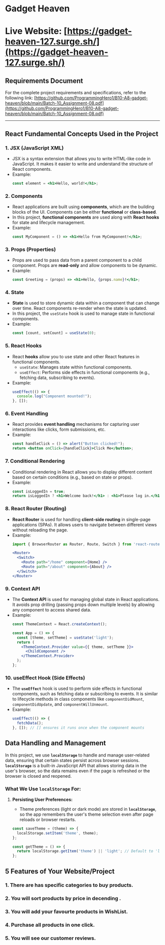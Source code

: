 # Gadget Heaven

# **Live Website**: [https://gadget-heaven-127.surge.sh/](https://gadget-heaven-127.surge.sh/)


## Requirements Document
For the complete project requirements and specifications, refer to the following link:
[https://github.com/ProgrammingHero1/B10-A8-gadget-heaven/blob/main/Batch-10_Assignment-08.pdf](https://github.com/ProgrammingHero1/B10-A8-gadget-heaven/blob/main/Batch-10_Assignment-08.pdf)

---



## React Fundamental Concepts Used in the Project

### 1. **JSX (JavaScript XML)**
   - JSX is a syntax extension that allows you to write HTML-like code in JavaScript. It makes it easier to write and understand the structure of React components.
   - Example:
     ```jsx
     const element = <h1>Hello, world!</h1>;
     ```

### 2. **Components**
   - React applications are built using **components**, which are the building blocks of the UI. Components can be either **functional** or **class-based**.
   - In this project, **functional components** are used along with **React hooks** for state and lifecycle management.
   - Example:
     ```jsx
     const MyComponent = () => <h1>Hello from MyComponent!</h1>;
     ```

### 3. **Props (Properties)**
   - Props are used to pass data from a parent component to a child component. Props are **read-only** and allow components to be dynamic.
   - Example:
     ```jsx
     const Greeting = (props) => <h1>Hello, {props.name}!</h1>;
     ```

### 4. **State**
   - **State** is used to store dynamic data within a component that can change over time. React components re-render when the state is updated.
   - In this project, the `useState` hook is used to manage state in functional components.
   - Example:
     ```jsx
     const [count, setCount] = useState(0);
     ```

### 5. **React Hooks**
   - React **hooks** allow you to use state and other React features in functional components.
     - `useState`: Manages state within functional components.
     - `useEffect`: Performs side effects in functional components (e.g., fetching data, subscribing to events).
   - Example:
     ```jsx
     useEffect(() => {
       console.log("Component mounted!");
     }, []);
     ```

### 6. **Event Handling**
   - React provides **event handling** mechanisms for capturing user interactions like clicks, form submissions, etc.
   - Example:
     ```jsx
     const handleClick = () => alert("Button clicked!");
     return <button onClick={handleClick}>Click Me</button>;
     ```

### 7. **Conditional Rendering**
   - Conditional rendering in React allows you to display different content based on certain conditions (e.g., based on state or props).
   - Example:
     ```jsx
     const isLoggedIn = true;
     return isLoggedIn ? <h1>Welcome back!</h1> : <h1>Please log in.</h1>;
     ```

### 8. **React Router (Routing)**
   - **React Router** is used for handling **client-side routing** in single-page applications (SPAs). It allows users to navigate between different views without reloading the page.
   - Example:
     ```jsx
     import { BrowserRouter as Router, Route, Switch } from 'react-router-dom';

     <Router>
       <Switch>
         <Route path="/home" component={Home} />
         <Route path="/about" component={About} />
       </Switch>
     </Router>
     ```

### 9. **Context API**
   - The **Context API** is used for managing global state in React applications. It avoids prop drilling (passing props down multiple levels) by allowing any component to access shared data.
   - Example:
     ```jsx
     const ThemeContext = React.createContext();

     const App = () => {
       const [theme, setTheme] = useState('light');
       return (
         <ThemeContext.Provider value={{ theme, setTheme }}>
           <ChildComponent />
         </ThemeContext.Provider>
       );
     };
     ```

### 10. **useEffect Hook (Side Effects)**
   - The **`useEffect`** hook is used to perform side effects in functional components, such as fetching data or subscribing to events. It is similar to lifecycle methods in class components like `componentDidMount`, `componentDidUpdate`, and `componentWillUnmount`.
   - Example:
     ```jsx
     useEffect(() => {
       fetchData();
     }, []); // [] ensures it runs once when the component mounts
     ```
## Data Handling and Management

In this project, we use **`localStorage`** to handle and manage user-related data, ensuring that certain states persist across browser sessions. **`localStorage`** is a built-in JavaScript API that allows storing data in the user's browser, so the data remains even if the page is refreshed or the browser is closed and reopened.

### What We Use `localStorage` For:

1. **Persisting User Preferences:**
   - Theme preferences (light or dark mode) are stored in **`localStorage`**, so the app remembers the user's theme selection even after page reloads or browser restarts.
   
   ```javascript
   const saveTheme = (theme) => {
     localStorage.setItem('theme', theme);
   };

   const getTheme = () => {
     return localStorage.getItem('theme') || 'light'; // Default to 'light' if no theme is stored
   };

## 5 Features of Your Website/Project

### 1. There are has specific categories to buy products.
### 2. You will sort products by price in decending .
### 3. You will add your favourte products in WishList.
### 4. Purchase all products in one click.
### 5. You will see our customer reviews. 

